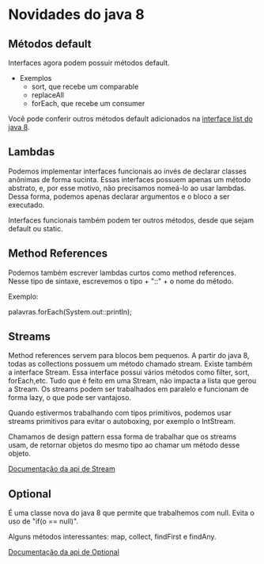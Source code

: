 # Novidades do java 8

## Métodos default
Interfaces agora podem possuir métodos default.
- Exemplos
    - sort, que recebe um comparable
    - replaceAll
    - forEach, que recebe um consumer

Você pode conferir outros métodos default adicionados na [interface list do java 8](https://docs.oracle.com/javase/8/docs/api/java/util/List.html). 

## Lambdas

Podemos implementar interfaces funcionais ao invés de declarar classes anônimas de forma sucinta. Essas interfaces possuem apenas um método abstrato, e, por esse motivo, não precisamos nomeá-lo ao usar lambdas. Dessa forma, podemos apenas declarar argumentos e o bloco a ser executado.

Interfaces funcionais também podem ter outros métodos, desde que sejam default ou static.

## Method References

Podemos também escrever lambdas curtos como method references. Nesse tipo de sintaxe, escrevemos o tipo + "::" + o nome do método.

Exemplo:

palavras.forEach(System.out::println);

## Streams

Method references servem para blocos bem pequenos. A partir do java 8, todas as collections possuem um método chamado stream. Existe também a interface Stream. Essa interface possui vários métodos como filter, sort, forEach,etc. Tudo que é feito em uma Stream, não impacta a lista que gerou a Stream. Os streams podem ser trabalhados em paralelo e funcionam de forma lazy, o que pode ser vantajoso.

Quando estivermos trabalhando com tipos primitivos, podemos usar streams primitivos para evitar o autoboxing, por exemplo o IntStream.

Chamamos de design pattern essa forma de trabalhar que os streams usam, de retornar objetos do mesmo tipo ao chamar um método desse objeto.

[Documentação da api de Stream](http://docs.oracle.com/javase/8/docs/api/java/util/stream/Stream.html)

## Optional

É uma classe nova do java 8 que permite que trabalhemos com null. Evita o uso de "if(o == null)".

Alguns métodos interessantes: map, collect, findFirst e findAny.

[Documentação da api de Optional](http://docs.oracle.com/javase/8/docs/api/java/util/Optional.html)